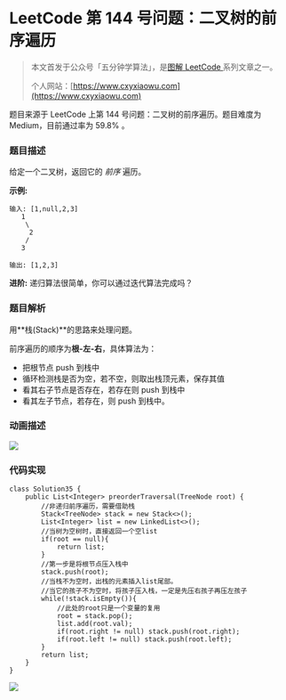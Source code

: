 # LeetCode 第 144 号问题：二叉树的前序遍历

> 本文首发于公众号「五分钟学算法」，是[图解 LeetCode ](<https://github.com/MisterBooo/LeetCodeAnimation>)系列文章之一。
>
> 个人网站：[https://www.cxyxiaowu.com](https://www.cxyxiaowu.com)

题目来源于 LeetCode 上第 144 号问题：二叉树的前序遍历。题目难度为 Medium，目前通过率为 59.8% 。

### 题目描述

给定一个二叉树，返回它的 *前序* 遍历。

 **示例:**

```
输入: [1,null,2,3]  
   1
    \
     2
    /
   3 

输出: [1,2,3]
```

**进阶:** 递归算法很简单，你可以通过迭代算法完成吗？

### 题目解析

用**栈(Stack)**的思路来处理问题。

前序遍历的顺序为**根-左-右**，具体算法为：

- 把根节点 push 到栈中
- 循环检测栈是否为空，若不空，则取出栈顶元素，保存其值
- 看其右子节点是否存在，若存在则 push 到栈中
- 看其左子节点，若存在，则 push 到栈中。



### 动画描述

![](https://blog-1257126549.cos.ap-guangzhou.myqcloud.com/blog/uu82j.gif)

### 代码实现

```
class Solution35 {
    public List<Integer> preorderTraversal(TreeNode root) {
        //非递归前序遍历，需要借助栈
        Stack<TreeNode> stack = new Stack<>();
        List<Integer> list = new LinkedList<>();
        //当树为空树时，直接返回一个空list
        if(root == null){
            return list;
        }
        //第一步是将根节点压入栈中
        stack.push(root);
        //当栈不为空时，出栈的元素插入list尾部。
        //当它的孩子不为空时，将孩子压入栈，一定是先压右孩子再压左孩子
        while(!stack.isEmpty()){
            //此处的root只是一个变量的复用
            root = stack.pop();
            list.add(root.val);
            if(root.right != null) stack.push(root.right);
            if(root.left != null) stack.push(root.left);
        }
        return list;
    }
}
```







![](https://blog-1257126549.cos.ap-guangzhou.myqcloud.com/blog/obddd.png)